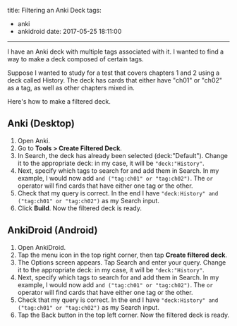 title: Filtering an Anki Deck
tags:
  - anki
  - ankidroid
date: 2017-05-25 18:11:00
---




I have an Anki deck with multiple tags associated with it. I wanted to find a way to make a deck composed of certain tags.

Suppose I wanted to study for a test that covers chapters 1 and 2 using a deck called History. The deck has cards that either have "ch01" or "ch02" as a tag, as well as other chapters mixed in.

Here's how to make a filtered deck.

## Anki (Desktop)

1. Open Anki.
2. Go to **Tools > Create Filtered Deck**.
3. In Search, the deck has already been selected (deck:"Default"). Change it to the appropriate deck: in my case, it will be `"deck:"History"`.
4. Next, specify which tags to search for and add them in Search. In my example, I would now add `and ("tag:ch01" or "tag:ch02")`. The `or` operator will find cards that have either one tag or the other.
5. Check that my query is correct. In the end I have `"deck:History" and ("tag:ch01" or "tag:ch02")` as my Search input.
6. Click **Build**. Now the filtered deck is ready.

## AnkiDroid (Android)

1. Open AnkiDroid.
2. Tap the menu icon in the top right corner, then tap **Create filtered deck**.
3. The Options screen appears. Tap Search and enter your query. Change it to the appropriate deck: in my case, it will be `"deck:"History"`.
4. Next, specify which tags to search for and add them in Search. In my example, I would now add `and ("tag:ch01" or "tag:ch02")`. The `or` operator will find cards that have either one tag or the other.
5. Check that my query is correct. In the end I have `"deck:History" and ("tag:ch01" or "tag:ch02")` as my Search input.
6. Tap the Back button in the top left corner. Now the filtered deck is ready.
